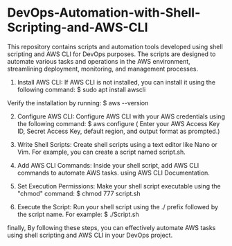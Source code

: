 # DevOps-Automation-with-Shell-Scripting-and-AWS-CLI
This repository contains scripts and automation tools developed using shell scripting and AWS CLI for DevOps purposes. The scripts are designed to automate various tasks and operations in the AWS environment, streamlining deployment, monitoring, and management processes.

1. Install AWS CLI:
   If AWS CLI is not installed, you can install it using the following command:
   $ sudo apt install awscli

  Verify the installation by running:
   $ aws --version

2. Configure AWS CLI:
   Configure AWS CLI with your AWS credentials using the following command:
   $ aws configure
   ( Enter your AWS Access Key ID, Secret Access Key, default region, and output format as prompted.)

3. Write Shell Scripts:
   Create shell scripts using a text editor like Nano or Vim. For example, you can create a script named script.sh.

4. Add AWS CLI Commands:
   Inside your shell script, add AWS CLI commands to automate AWS tasks. using AWS CLI Documentation.

5. Set Execution Permissions:
   Make your shell script executable using the "chmod" command:
   $ chmod 777 script.sh

6. Execute the Script:
   Run your shell script using the ./ prefix followed by the script name. For example:
   $ ./Script.sh

finally, 
By following these steps, you can effectively automate AWS tasks using shell scripting and AWS CLI in your DevOps project.
   
